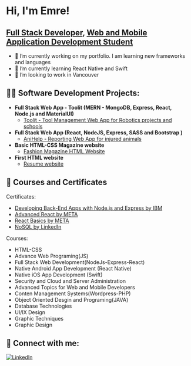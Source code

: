 <h1>Hi, I'm Emre! <br/></h1> <h2><a href="https://github.com/eemraydin">Full Stack Developer</a>, <a href="https://www.linkedin.com/in/eemraydin/">Web and Mobile Application Development Student</a></h2>

- 🔭 I’m currently working on my portfolio. I am learning new frameworks and languages
- 🌱 I’m currently learning React Native and Swift
- 👯 I’m looking to work in Vancouver

<h2>👨‍💻 Software Development Projects:</h2>

- <b>Full Stack Web App - Toolit (MERN - MongoDB, Express, React, Node.js and MaterialUI) </b>
  - [Toolit - Tool Management Web App for Robotics projects and schools](https://github.com/eemraydin)
- <b>Full Stack Web App (React, NodeJS, Express, SASS and Bootstrap )</b>
  - [AniHelp - Reporting Web App for injured animals](https://github.com/eemraydin)
- <b>Basic HTML-CSS Magazine website</b>
  - [Fashion Magazine HTML Website](https://github.com/eemraydin)
- <b>First HTML website</b>
  - [Resume website](https://github.com/eemraydin)

<h2>💼 Courses and Certificates </h2>

Certificates:
- [Developing Back-End Apps with Node.js and Express by IBM ](https://www.coursera.org/account/accomplishments/verify/4UQ43MXDJC8H)
- [Advanced React by META](https://www.coursera.org/account/accomplishments/verify/EWQC4CYP3KWA)
- [React Basics by META](https://www.coursera.org/account/accomplishments/verify/LY8A9ZPGFL62)
- [NoSQL by LinkedIn](https://www.linkedin.com/learning/certificates/603a3a9eb75da3d07c5fbd44fe7420b917c44ed3d317297aee1bbd325098aca1?u=57075641)

Courses:
- HTML-CSS
- Advance Web Programing(JS)
- Full Stack Web Development(NodeJs-Express-React)
- Native Android App Development (React Native)
- Native iOS App Development (Swift)
- Security and Cloud and Server Administration
- Advanced Topics for Web and Mobile Developers
- Conten Management Systems(Wordpress-PHP)
- Object Oriented Desgin and Programing(JAVA)
- Database Technologies
- UI/IX Design
- Graphic Techniques
- Graphic Design

<h2> 🤳 Connect with me:</h2>

[![LinkedIn](https://img.shields.io/badge/-LinkedIn-blue?style=flat-square&logo=linkedin&logoColor=white)][linkedin]

[linkedin]: https://linkedin.com/in/eemraydin




